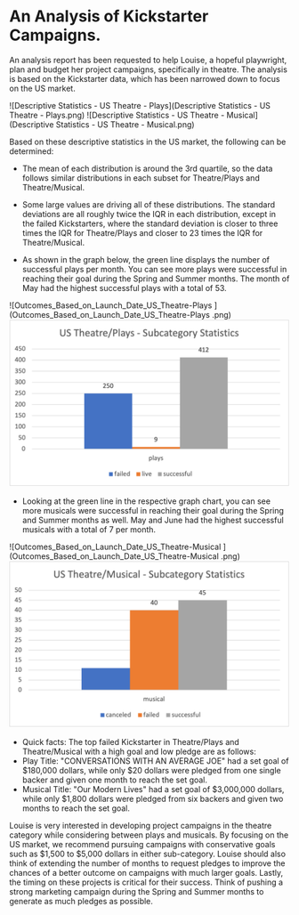 # An Analysis of Kickstarter Campaigns.

An analysis report has been requested to help Louise, a hopeful playwright, plan and budget her project campaigns, specifically in theatre. The analysis is based on the Kickstarter data, which has been narrowed down to focus on the US market. 

![Descriptive Statistics - US Theatre - Plays](Descriptive Statistics - US Theatre - Plays.png)
![Descriptive Statistics - US Theatre - Musical](Descriptive Statistics - US Theatre - Musical.png)

Based on these descriptive statistics in the US market, the following can be determined:

* The mean of each distribution is around the 3rd quartile, so the data follows similar distributions in each subset for Theatre/Plays and Theatre/Musical.
* Some large values are driving all of these distributions. The standard deviations are all roughly twice the IQR in each distribution, except in the failed Kickstarters, where the standard deviation is closer to three times the IQR for Theatre/Plays and closer to 23 times the IQR for Theatre/Musical. 

* As shown in the graph below, the green line displays the number of successful plays per month. You can see more plays were successful in reaching their goal during the Spring and Summer months. The month of May had the highest successful plays with a total of 53.

![Outcomes_Based_on_Launch_Date_US_Theatre-Plays ](Outcomes_Based_on_Launch_Date_US_Theatre-Plays .png)
![US_Theatre-Plays_Subcategory_Statistics](US_Theatre-Plays_Subcategory_Statistics.png)

* Looking at the green line in the respective graph chart, you can see more musicals were successful in reaching their goal during the Spring and Summer months as well. May and June had the highest successful musicals with a total of 7 per month. 

![Outcomes_Based_on_Launch_Date_US_Theatre-Musical ](Outcomes_Based_on_Launch_Date_US_Theatre-Musical .png)
![US_Theatre-Musical_Subcategory_Statistics](US_Theatre-Musical_Subcategory_Statistics.png)

* Quick facts: The top failed Kickstarter in Theatre/Plays and Theatre/Musical with a high goal and low pledge are as follows:
* Play Title: "CONVERSATIONS WITH AN AVERAGE JOE" had a set goal of $180,000 dollars, while only $20 dollars were pledged from one single backer and given one month to reach the set goal. 
* Musical Title: "Our Modern Lives" had a set goal of $3,000,000 dollars, while only $1,800 dollars were pledged from six backers and given two months to reach the set goal. 

Louise is very interested in developing project campaigns in the theatre category while considering between plays and musicals. By focusing on the US market, we recommend pursuing campaigns with conservative goals such as $1,500 to $5,000 dollars in either sub-category. Louise should also think of extending the number of months to request pledges to improve the chances of a better outcome on campaigns with much larger goals. Lastly, the timing on these projects is critical for their success. Think of pushing a strong marketing campaign during the Spring and Summer months to generate as much pledges as possible. 





